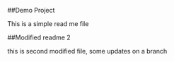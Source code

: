 ##Demo Project 

This is a simple read me file

##Modified readme 2

this is second modified file, some updates on a branch